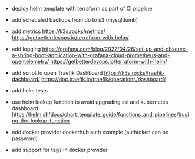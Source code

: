 - deploy helm template with terraform as part of CI pipeline
- add scheduled backups from db to s3 (mysqldumb)
- add metrics https://k3s.rocks/metrics/ https://getbetterdevops.io/terraform-with-helm/
- add logging https://grafana.com/blog/2022/04/26/set-up-and-observe-a-spring-boot-application-with-grafana-cloud-prometheus-and-opentelemetry/ https://getbetterdevops.io/terraform-with-helm/
- add script to open Traefik Dashboard https://k3s.rocks/traefik-dashboard/ https://doc.traefik.io/traefik/operations/dashboard/
- add helm tests
- use helm lookup function to avoid upgrading ssl and kubernetes dashboard https://helm.sh/docs/chart_template_guide/functions_and_pipelines/#using-the-lookup-function


- add docker provider dockerhub auth example (authtoken can be password)
- add support for tags in docker provider